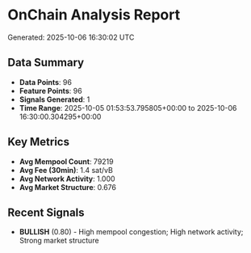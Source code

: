 # OnChain Analysis Report
Generated: 2025-10-06 16:30:02 UTC

## Data Summary
- **Data Points**: 96
- **Feature Points**: 96
- **Signals Generated**: 1
- **Time Range**: 2025-10-05 01:53:53.795805+00:00 to 2025-10-06 16:30:00.304295+00:00

## Key Metrics
- **Avg Mempool Count**: 79219
- **Avg Fee (30min)**: 1.4 sat/vB
- **Avg Network Activity**: 1.000
- **Avg Market Structure**: 0.676

## Recent Signals
- **BULLISH** (0.80) - High mempool congestion; High network activity; Strong market structure
